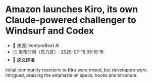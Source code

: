 # Amazon launches Kiro, its own Claude-powered challenger to Windsurf and Codex
- 📅 来源: VentureBeat AI
- 🕒 发布时间（东八区）: 2025-07-15 05:16:16
- 🔗 [原文链接](https://venturebeat.com/programming-development/amazon-launches-kiro-its-own-claude-powered-challenger-to-windsurf-and-codex/)

Initial community reactions to Kiro were mixed, but developers were intrigued, praising the emphasis on specs, hooks and structure.